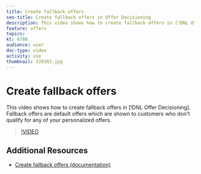 ```yaml
---
title: Create fallback offers
seo-title: Create fallback offers in Offer Decisioning
description: This video shows how to create fallback offers in [!DNL Offer Decisioning]. Fallback offers have eligibility rules associated with them to help you show them only to relevant customers.
feature: offers
topics:
kt: 6780
audience: user
doc-type: video
activity: use
thumbnail: 329383.jpg
---
```


# Create fallback offers

This video shows how to create fallback offers in [!DNL Offer Decisioning]. Fallback offers are default offers which are shown to customers who don't qualify for any of your personalized offers.

>[!VIDEO](https://video.tv.adobe.com/v/329383?quality=12&learn=on)


## Additional Resources

* [Create fallback offers (documentation)](https://experienceleague.adobe.com/docs/offer-decisioning/using/managing-offers-in-the-offer-library/creating-fallback-offers.html)